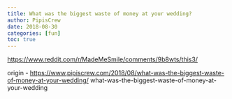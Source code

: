 ```yaml
---
title: What was the biggest waste of money at your wedding?
author: PipisCrew
date: 2018-08-30
categories: [fun]
toc: true
---
```


https://www.reddit.com/r/MadeMeSmile/comments/9b8wts/this3/

origin - https://www.pipiscrew.com/2018/08/what-was-the-biggest-waste-of-money-at-your-wedding/ what-was-the-biggest-waste-of-money-at-your-wedding